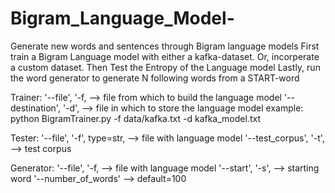 # Bigram_Language_Model-
Generate new words and sentences through Bigram language models
First train a Bigram Language model with either a kafka-dataset. Or, incorperate a custom dataset.
Then Test the Entropy of the Language model
Lastly, run the word generator to generate N following words from a START-word

Trainer:
'--file', '-f, --> file from which to build the language model
'--destination', '-d', --> file in which to store the language model
example: python BigramTrainer.py -f data/kafka.txt -d kafka_model.txt

Tester: 
'--file', '-f', type=str, --> file with language model
'--test_corpus', '-t', --> test corpus

Generator:
'--file', '-f, --> file with language model
'--start', '-s', --> starting word
'--number_of_words' --> default=100

